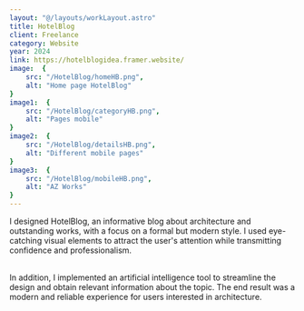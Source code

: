 ```yaml
---
layout: "@/layouts/workLayout.astro"
title: HotelBlog
client: Freelance
category: Website
year: 2024
link: https://hotelblogidea.framer.website/
image:  {
    src: "/HotelBlog/homeHB.png",
    alt: "Home page HotelBlog"
}
image1:  {
    src: "/HotelBlog/categoryHB.png",
    alt: "Pages mobile"
}
image2:  {
    src: "/HotelBlog/detailsHB.png",
    alt: "Different mobile pages"
}
image3:  {
    src: "/HotelBlog/mobileHB.png",
    alt: "AZ Works"
}
---
```


I designed HotelBlog, an informative blog about architecture and outstanding works, with a focus on a formal but modern style. I used eye-catching visual elements to attract the user's attention while transmitting confidence and professionalism.

\
In addition, I implemented an artificial intelligence tool to streamline the design and obtain relevant information about the topic. The end result was a modern and reliable experience for users interested in architecture.